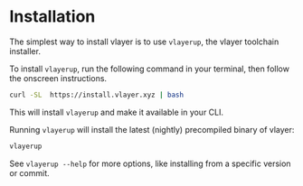 # Installation

The simplest way to install vlayer is to use `vlayerup`, the vlayer toolchain installer.

To install `vlayerup`, run the following command in your terminal, then follow the onscreen instructions.
```sh
curl -SL  https://install.vlayer.xyz | bash
```

This will install `vlayerup` and make it available in your CLI.

Running `vlayerup` will install the latest (nightly) precompiled binary of vlayer:
```sh
vlayerup
```

See `vlayerup --help` for more options, like installing from a specific version or commit.



